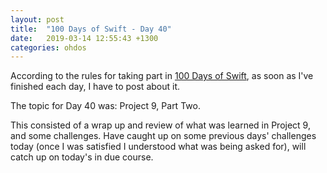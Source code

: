 ```yaml
---
layout: post
title:  "100 Days of Swift - Day 40"
date:   2019-03-14 12:55:43 +1300
categories: ohdos
---
```

According to the rules for taking part in [100 Days of Swift](https://www.hackingwithswift.com/100), as soon as I've finished each day, I have to post about it.

The topic for Day 40 was: Project 9, Part Two.

This consisted of a wrap up and review of what was learned in Project 9, and some challenges. Have caught up on some previous days' challenges today (once I was satisfied I understood what was being asked for), will catch up on today's in due course.
